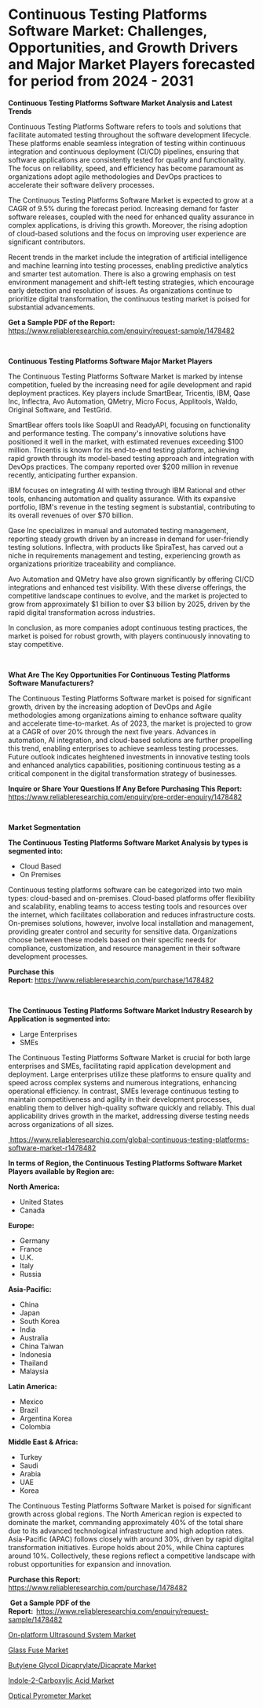 <p><h1>Continuous Testing Platforms Software Market: Challenges, Opportunities, and Growth Drivers and Major Market Players forecasted for period from 2024 - 2031</h1></p><p><strong>Continuous Testing Platforms Software Market Analysis and Latest Trends</strong></p>
<p><p>Continuous Testing Platforms Software refers to tools and solutions that facilitate automated testing throughout the software development lifecycle. These platforms enable seamless integration of testing within continuous integration and continuous deployment (CI/CD) pipelines, ensuring that software applications are consistently tested for quality and functionality. The focus on reliability, speed, and efficiency has become paramount as organizations adopt agile methodologies and DevOps practices to accelerate their software delivery processes.</p><p>The Continuous Testing Platforms Software Market is expected to grow at a CAGR of 9.5% during the forecast period. Increasing demand for faster software releases, coupled with the need for enhanced quality assurance in complex applications, is driving this growth. Moreover, the rising adoption of cloud-based solutions and the focus on improving user experience are significant contributors. </p><p>Recent trends in the market include the integration of artificial intelligence and machine learning into testing processes, enabling predictive analytics and smarter test automation. There is also a growing emphasis on test environment management and shift-left testing strategies, which encourage early detection and resolution of issues. As organizations continue to prioritize digital transformation, the continuous testing market is poised for substantial advancements.</p></p>
<p><strong>Get a Sample PDF of the Report:&nbsp;</strong> <a href="https://www.reliableresearchiq.com/enquiry/request-sample/1478482?utm_campaign=99&utm_medium=2&utm_source=Github&utm_content=ia&utm_term=28092024&utm_id=continuous-testing-platforms-software">https://www.reliableresearchiq.com/enquiry/request-sample/1478482</a></p>
<p>&nbsp;</p>
<p><strong>Continuous Testing Platforms Software Major Market Players</strong></p>
<p><p>The Continuous Testing Platforms Software Market is marked by intense competition, fueled by the increasing need for agile development and rapid deployment practices. Key players include SmartBear, Tricentis, IBM, Qase Inc, Inflectra, Avo Automation, QMetry, Micro Focus, Applitools, Waldo, Original Software, and TestGrid.</p><p>SmartBear offers tools like SoapUI and ReadyAPI, focusing on functionality and performance testing. The company's innovative solutions have positioned it well in the market, with estimated revenues exceeding $100 million. Tricentis is known for its end-to-end testing platform, achieving rapid growth through its model-based testing approach and integration with DevOps practices. The company reported over $200 million in revenue recently, anticipating further expansion.</p><p>IBM focuses on integrating AI with testing through IBM Rational and other tools, enhancing automation and quality assurance. With its expansive portfolio, IBM's revenue in the testing segment is substantial, contributing to its overall revenues of over $70 billion.</p><p>Qase Inc specializes in manual and automated testing management, reporting steady growth driven by an increase in demand for user-friendly testing solutions. Inflectra, with products like SpiraTest, has carved out a niche in requirements management and testing, experiencing growth as organizations prioritize traceability and compliance.</p><p>Avo Automation and QMetry have also grown significantly by offering CI/CD integrations and enhanced test visibility. With these diverse offerings, the competitive landscape continues to evolve, and the market is projected to grow from approximately $1 billion to over $3 billion by 2025, driven by the rapid digital transformation across industries.</p><p>In conclusion, as more companies adopt continuous testing practices, the market is poised for robust growth, with players continuously innovating to stay competitive.</p></p>
<p>&nbsp;</p>
<p><strong>What Are The Key Opportunities For Continuous Testing Platforms Software Manufacturers?</strong></p>
<p><p>The Continuous Testing Platforms Software market is poised for significant growth, driven by the increasing adoption of DevOps and Agile methodologies among organizations aiming to enhance software quality and accelerate time-to-market. As of 2023, the market is projected to grow at a CAGR of over 20% through the next five years. Advances in automation, AI integration, and cloud-based solutions are further propelling this trend, enabling enterprises to achieve seamless testing processes. Future outlook indicates heightened investments in innovative testing tools and enhanced analytics capabilities, positioning continuous testing as a critical component in the digital transformation strategy of businesses.</p></p>
<p><strong>Inquire or Share Your Questions If Any Before Purchasing This Report:</strong> <a href="https://www.reliableresearchiq.com/enquiry/pre-order-enquiry/1478482?utm_campaign=99&utm_medium=2&utm_source=Github&utm_content=ia&utm_term=28092024&utm_id=continuous-testing-platforms-software">https://www.reliableresearchiq.com/enquiry/pre-order-enquiry/1478482</a></p>
<p>&nbsp;</p>
<p><strong>Market Segmentation</strong></p>
<p><strong>The Continuous Testing Platforms Software Market Analysis by types is segmented into:</strong></p>
<p><ul><li>Cloud Based</li><li>On Premises</li></ul></p>
<p><p>Continuous testing platforms software can be categorized into two main types: cloud-based and on-premises. Cloud-based platforms offer flexibility and scalability, enabling teams to access testing tools and resources over the internet, which facilitates collaboration and reduces infrastructure costs. On-premises solutions, however, involve local installation and management, providing greater control and security for sensitive data. Organizations choose between these models based on their specific needs for compliance, customization, and resource management in their software development processes.</p></p>
<p><strong>Purchase this Report:&nbsp;</strong><a href="https://www.reliableresearchiq.com/purchase/1478482?utm_campaign=99&utm_medium=2&utm_source=Github&utm_content=ia&utm_term=28092024&utm_id=continuous-testing-platforms-software">https://www.reliableresearchiq.com/purchase/1478482</a></p>
<p>&nbsp;</p>
<p><strong>The Continuous Testing Platforms Software Market Industry Research by Application is segmented into:</strong></p>
<p><ul><li>Large Enterprises</li><li>SMEs</li></ul></p>
<p><p>The Continuous Testing Platforms Software Market is crucial for both large enterprises and SMEs, facilitating rapid application development and deployment. Large enterprises utilize these platforms to ensure quality and speed across complex systems and numerous integrations, enhancing operational efficiency. In contrast, SMEs leverage continuous testing to maintain competitiveness and agility in their development processes, enabling them to deliver high-quality software quickly and reliably. This dual applicability drives growth in the market, addressing diverse testing needs across organizations of all sizes.</p></p>
<p><a href="https://www.reliableresearchiq.com/global-continuous-testing-platforms-software-market-r1478482?utm_campaign=99&utm_medium=2&utm_source=Github&utm_content=ia&utm_term=28092024&utm_id=continuous-testing-platforms-software">&nbsp;https://www.reliableresearchiq.com/global-continuous-testing-platforms-software-market-r1478482</a></p>
<p><strong>In terms of Region, the Continuous Testing Platforms Software Market Players available by Region are:</strong></p>
<p>
    <p> <strong> North America: </strong>
        <ul>
            <li>United States</li>
            <li>Canada</li>
        </ul>
        </p> 
    <p> <strong> Europe: </strong>
        <ul>
            <li>Germany</li>
            <li>France</li>
            <li>U.K.</li>
            <li>Italy</li>
            <li>Russia</li>
        </ul>
        </p> 
    <p> <strong> Asia-Pacific: </strong>
        <ul>
            <li>China</li>
            <li>Japan</li>
            <li>South Korea</li>
            <li>India</li>
            <li>Australia</li>
            <li>China Taiwan</li>
            <li>Indonesia</li>
            <li>Thailand</li>
            <li>Malaysia</li>
        </ul>
        </p> 
    <p> <strong> Latin America: </strong>
        <ul>
            <li>Mexico</li>
            <li>Brazil</li>
            <li>Argentina Korea</li>
            <li>Colombia</li>
        </ul>
        </p> 
    <p> <strong> Middle East & Africa: </strong>
        <ul>
            <li>Turkey</li>
            <li>Saudi</li>
            <li>Arabia</li>
            <li>UAE</li>
            <li>Korea</li>
        </ul>
    </p>
    </p>
<p><p>The Continuous Testing Platforms Software Market is poised for significant growth across global regions. The North American region is expected to dominate the market, commanding approximately 40% of the total share due to its advanced technological infrastructure and high adoption rates. Asia-Pacific (APAC) follows closely with around 30%, driven by rapid digital transformation initiatives. Europe holds about 20%, while China captures around 10%. Collectively, these regions reflect a competitive landscape with robust opportunities for expansion and innovation.</p></p>
<p><strong>Purchase this Report: </strong><a href="https://www.reliableresearchiq.com/purchase/1478482?utm_campaign=99&utm_medium=2&utm_source=Github&utm_content=ia&utm_term=28092024&utm_id=continuous-testing-platforms-software">https://www.reliableresearchiq.com/purchase/1478482</a></p>
<p>&nbsp;<strong>Get a Sample PDF of the Report:&nbsp;&nbsp;</strong><a href="https://www.reliableresearchiq.com/enquiry/request-sample/1478482?utm_campaign=99&utm_medium=2&utm_source=Github&utm_content=ia&utm_term=28092024&utm_id=continuous-testing-platforms-software">https://www.reliableresearchiq.com/enquiry/request-sample/1478482</a></p>
<p><strong></strong></p>
<p><p><a href="https://issuu.com/reportprime-2/docs/on-platform-ultrasound-system-marke_c79e53e451dd9b?utm_campaign=99&utm_medium=2&utm_source=Github&utm_content=ia&utm_term=28092024&utm_id=continuous-testing-platforms-software">On-platform Ultrasound System Market</a></p><p><a href="https://www.linkedin.com/pulse/how-glass-fuse-market-evolved-key-trends-regional-dynamics-5zzof?utm_campaign=99&utm_medium=2&utm_source=Github&utm_content=ia&utm_term=28092024&utm_id=continuous-testing-platforms-software">Glass Fuse Market</a></p><p><a href="https://github.com/Sidorelashyti476/Market-Research-Report-List-1/blob/main/butylene-glycol-dicaprylatedicaprate-market.md?utm_campaign=99&utm_medium=2&utm_source=Github&utm_content=ia&utm_term=28092024&utm_id=continuous-testing-platforms-software">Butylene Glycol Dicaprylate/Dicaprate Market</a></p><p><a href="https://github.com/avice8be4ca/Market-Research-Report-List-1/blob/main/indole-2-carboxylic-acid-market.md?utm_campaign=99&utm_medium=2&utm_source=Github&utm_content=ia&utm_term=28092024&utm_id=continuous-testing-platforms-software">Indole-2-Carboxylic Acid Market</a></p><p><a href="https://www.linkedin.com/pulse/what-emerging-market-trends-optical-pyrometer-detailed-overview-bxq6f?utm_campaign=99&utm_medium=2&utm_source=Github&utm_content=ia&utm_term=28092024&utm_id=continuous-testing-platforms-software">Optical Pyrometer Market</a></p></p>